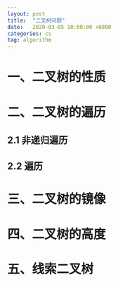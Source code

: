 ```yaml
---
layout: post
title:  "二叉树问题"
date:   2020-03-05 10:00:00 +0800
categories: cs
tag: algorithm
---
```



# 一、二叉树的性质

# 二、二叉树的遍历

## 2.1 非递归遍历

## 2.2 遍历


# 三、二叉树的镜像

# 四、二叉树的高度

# 五、线索二叉树

